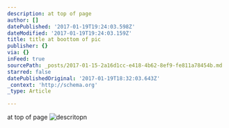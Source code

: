 ```yaml
---
description: at top of page
author: []
datePublished: '2017-01-19T19:24:03.598Z'
dateModified: '2017-01-19T19:24:03.159Z'
title: title at boottom of pic
publisher: {}
via: {}
inFeed: true
sourcePath: _posts/2017-01-15-2a16d1cc-e418-4b62-8ef9-fe811a78454b.md
starred: false
datePublishedOriginal: '2017-01-19T18:32:03.643Z'
_context: 'http://schema.org'
_type: Article

---
```

at top of page
![descritopn ](https://the-grid-user-content.s3-us-west-2.amazonaws.com/2f5aae0d-b6b1-46fc-a801-59915860db23.png)